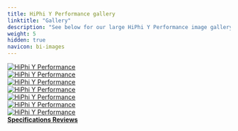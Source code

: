 ```yaml
---
title: HiPhi Y Performance gallery
linktitle: "Gallery"
description: "See below for our large HiPhi Y Performance image gallery. Click pictures for high-resolution versions."
weight: 5
hidden: true
navicon: bi-images
---
```

<!-- markdownlint-disable MD033 -->
<div class="row" id ="my-gallery">
	<div class="pswp-grid-item col-6 col-md-4">
		<a href="https://media.evkx.net/multimedia/models/hiphi/y/y_performance/exterior_1.jpg"
data-pswp-src="https://media.evkx.net/multimedia/models/hiphi/y/y_performance/exterior_1.jpg"
data-pswp-width="3000"
data-pswp-height="1687" 
target="_blank">
			<img src="https://media.evkx.net/multimedia/models/hiphi/y/y_performance/exterior_1_xst.jpg" alt="HiPhi Y Performance" class="img-fluid img-thumbnail" />
		</a>
	</div>
	<div class="pswp-grid-item col-6 col-md-4">
		<a href="https://media.evkx.net/multimedia/models/hiphi/y/y_performance/exterior_2.jpg"
data-pswp-src="https://media.evkx.net/multimedia/models/hiphi/y/y_performance/exterior_2.jpg"
data-pswp-width="1920"
data-pswp-height="1080" 
target="_blank">
			<img src="https://media.evkx.net/multimedia/models/hiphi/y/y_performance/exterior_2_xst.jpg" alt="HiPhi Y Performance" class="img-fluid img-thumbnail" />
		</a>
	</div>
	<div class="pswp-grid-item col-6 col-md-4">
		<a href="https://media.evkx.net/multimedia/models/hiphi/y/y_performance/exterior_3.jpg"
data-pswp-src="https://media.evkx.net/multimedia/models/hiphi/y/y_performance/exterior_3.jpg"
data-pswp-width="2048"
data-pswp-height="1361" 
target="_blank">
			<img src="https://media.evkx.net/multimedia/models/hiphi/y/y_performance/exterior_3_xst.jpg" alt="HiPhi Y Performance" class="img-fluid img-thumbnail" />
		</a>
	</div>
	<div class="pswp-grid-item col-6 col-md-4">
		<a href="https://media.evkx.net/multimedia/models/hiphi/y/y_performance/headlights_1.jpg"
data-pswp-src="https://media.evkx.net/multimedia/models/hiphi/y/y_performance/headlights_1.jpg"
data-pswp-width="3000"
data-pswp-height="1882" 
target="_blank">
			<img src="https://media.evkx.net/multimedia/models/hiphi/y/y_performance/headlights_1_xst.jpg" alt="HiPhi Y Performance" class="img-fluid img-thumbnail" />
		</a>
	</div>
	<div class="pswp-grid-item col-6 col-md-4">
		<a href="https://media.evkx.net/multimedia/models/hiphi/y/y_performance/interior_1.jpg"
data-pswp-src="https://media.evkx.net/multimedia/models/hiphi/y/y_performance/interior_1.jpg"
data-pswp-width="1674"
data-pswp-height="1080" 
target="_blank">
			<img src="https://media.evkx.net/multimedia/models/hiphi/y/y_performance/interior_1_xst.jpg" alt="HiPhi Y Performance" class="img-fluid img-thumbnail" />
		</a>
	</div>
	<div class="pswp-grid-item col-6 col-md-4">
		<a href="https://media.evkx.net/multimedia/models/hiphi/y/y_performance/main_1.jpg"
data-pswp-src="https://media.evkx.net/multimedia/models/hiphi/y/y_performance/main_1.jpg"
data-pswp-width="1572"
data-pswp-height="1011" 
target="_blank">
			<img src="https://media.evkx.net/multimedia/models/hiphi/y/y_performance/main_1_xst.jpg" alt="HiPhi Y Performance" class="img-fluid img-thumbnail" />
		</a>
	</div>
	<div class="pswp-grid-item col-6 col-md-4">
		<a href="https://media.evkx.net/multimedia/models/hiphi/y/y_performance/screens_1.jpg"
data-pswp-src="https://media.evkx.net/multimedia/models/hiphi/y/y_performance/screens_1.jpg"
data-pswp-width="1000"
data-pswp-height="536" 
target="_blank">
			<img src="https://media.evkx.net/multimedia/models/hiphi/y/y_performance/screens_1_xst.jpg" alt="HiPhi Y Performance" class="img-fluid img-thumbnail" />
		</a>
	</div>
</div>
<script type="module">
  import PhotoSwipeLightbox from '/js/photoswipe-lightbox.esm.js';
    const lightbox = new PhotoSwipeLightbox({
       gallery: '#my-gallery',
        children: 'a',
        pswpModule: () => import('/js/photoswipe.esm.js')
    });
lightbox.init();
</script>
<div class="mt-3 mb-3">
<a href="../specifications/" class="text-decoration-none text-black">
<strong><i class="bi-arrow-left"></i> Specifications </strong>
</a>
<a href="../reviews/" class="text-decoration-none text-black float-end">
<strong>Reviews <i class="bi-arrow-right"></i></strong>
</a>
</div>

